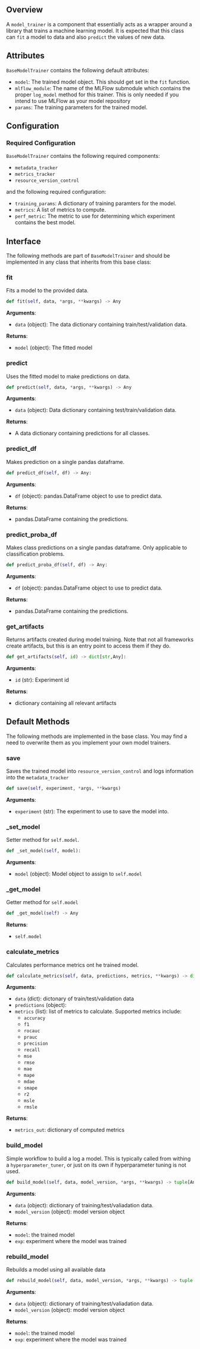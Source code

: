 ## Overview

A `model_trainer` is a component that essentially acts as a wrapper around a library that trains a machine learning model. It is expected that this class can `fit` a model to data and also `predict` the values of new data. 


## Attributes

`BaseModelTrainer` contains the following default attributes: 

- `model`: The trained model object. This should get set in the `fit` function. 
- `mlflow_module`: The name of the MLFlow submodule which contains the proper `log_model` method for this trainer. This is only needed if you intend to use MLFlow as your model repository
- `params`: The training parameters for the trained model. 

## Configuration


### Required Configuration 

`BaseModelTrainer` contains the following required components: 

- `metadata_tracker`
- `metrics_tracker`
- `resource_version_control`

and the following required configuration: 

- `training_params`: A dictionary of training paramters for the model. 
- `metrics`: A list of metrics to compute.
- `perf_metric`: The metric to use for determining which experiment contains the best model. 

## Interface

The following methods are part of `BaseModelTrainer` and should be implemented in any class that inherits from this base class: 

### fit

Fits a model to the provided data. 

```python
def fit(self, data, *args, **kwargs) -> Any
```

**Arguments**: 

- `data` (object): The data dictionary containing train/test/validation data.  

**Returns**:

- `model` (object): The fitted model

### predict

Uses the fitted model to make predictions on data.  

```python
def predict(self, data, *args, **kwargs) -> Any
```

**Arguments**: 

- `data` (object): Data dictionary containing test/train/validation data. 

**Returns**: 

- A data dictionary containing predictions for all classes. 

### predict_df

Makes prediction on a single pandas dataframe. 

```python
def predict_df(self, df) -> Any:
```

**Arguments**: 

- `df` (object): pandas.DataFrame object to use to predict data. 

**Returns**: 

- pandas.DataFrame containing the predictions. 

### predict_proba_df

Makes class predictions on a single pandas dataframe. Only applicable to classification problems. 

```python
def predict_proba_df(self, df) -> Any:
```

**Arguments**: 

- `df` (object): pandas.DataFrame object to use to predict data. 

**Returns**: 

- pandas.DataFrame containing the predictions. 

### get_artifacts

Returns artifacts created during model training. Note that not all frameworks create artifacts, but this is an entry point to access them if they do.  

```python
def get_artifacts(self, id) -> dict[str,Any]:
```

**Arguments**: 

- `id` (str): Experiment id

**Returns**: 

- dictionary containing all relevant artifacts


## Default Methods

The following methods are implemented in the base class. You may find a need to overwrite them as you implement your own model trainers. 

### save

Saves the trained model into `resource_version_control` and logs information into the `metadata_tracker`

```python
def save(self, experiment, *args, **kwargs)
```

**Arguments**: 

- `experiment` (str): The experiment to use to save the model into. 


### _set_model

Setter method for `self.model`. 

```python
def _set_model(self, model):
```

**Arguments**: 

- `model` (object): Model object to assign to `self.model`


### _get_model

Getter method for `self.model`

```python
def _get_model(self) -> Any
```

**Returns**: 

- `self.model`

### calculate_metrics

Calculates performance metrics ont he trained model. 

```python
def calculate_metrics(self, data, predictions, metrics, **kwargs) -> dict[str, float]
```

**Arguments**: 

- `data` (dict): dictonary of train/test/validation data 
- `predictions` (object): 
- `metrics` (list): list of metrics to calculate. Supported metrics include: 
    - `accuracy`
    - `f1` 
    - `rocauc`
    - `prauc`
    - `precision`
    - `recall`
    - `mse`
    - `rmse`
    - `mae`
    - `mape`
    - `mdae`
    - `smape`
    - `r2`
    - `msle`
    - `rmsle`

**Returns**: 

- `metrics_out`: dictionary of computed metrics

### build_model

Simple workflow to build a log a model. This is typically called from withing a `hyperparameter_tuner`, or just on its own if hyperparameter tuning is not used. 

```python
def build_model(self, data, model_version, *args, **kwargs) -> tuple[Any, Any]
```

**Arguments**: 

- `data` (object): dictionary of training/test/valiadation data. 
- `model_version` (object): model version object

**Returns**: 

- `model`: the trained model
- `exp`: experiment where the model was trained

### rebuild_model

Rebuilds a model using all available data 

```python
def rebuild_model(self, data, model_version, *args, **kwargs) -> tuple[Any, Any]
```

**Arguments**: 

- `data` (object): dictionary of training/test/valiadation data. 
- `model_version` (object): model version object

**Returns**: 

- `model`: the trained model
- `exp`: experiment where the model was trained